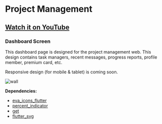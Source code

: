 # Project Management

## [Watch it on YouTube](https://youtu.be/VAIwqG7e3n8)

### Dashboard Screen

This dashboard page is designed for the project management web. This design contains task managers, recent messages, progress reports, profile member, premium card, etc.

Responsive design (for mobile & tablet) is coming soon.

![wall](https://user-images.githubusercontent.com/89120990/139288993-9cfed071-29a9-46cd-9ea2-cfc92b6ceb7e.png)



**Dependencies:**

- [eva_icons_flutter](https://pub.dev/packages/eva_icons_flutter)
- [percent_indicator](https://pub.dev/packages/percent_indicator)
- [get](https://pub.dev/packages/get)
- [flutter_svg](https://pub.dev/packages/flutter_svg)
